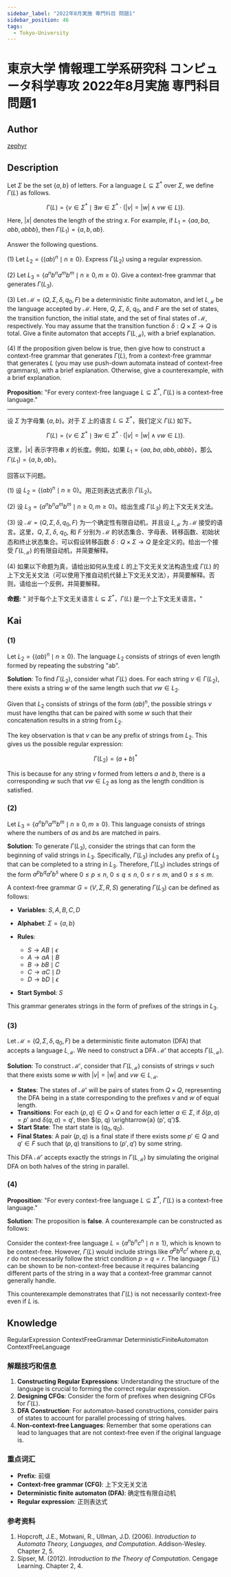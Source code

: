 ```yaml
---
sidebar_label: "2022年8月実施 専門科目 問題1"
sidebar_position: 46
tags:
  - Tokyo-University
---
```

# 東京大学 情報理工学系研究科 コンピュータ科学専攻 2022年8月実施 専門科目 問題1

## **Author**
[zephyr](https://inshi-notes.zephyr-zdz.space/)

## **Description**
Let $\Sigma$ be the set $\{a, b\}$ of letters. For a language $L \subseteq \Sigma^*$ over $\Sigma$, we define $\Gamma(L)$ as follows.

$$
\Gamma(L) = \{v \in \Sigma^* \mid \exists w \in \Sigma^* \cdot (|v| = |w| \land vw \in L)\}.
$$

Here, $|x|$ denotes the length of the string $x$. For example, if $L_1 = \{aa, ba, abb, abbb\}$, then $\Gamma(L_1) = \{a, b, ab\}$.

Answer the following questions.

(1) Let $L_2 = \{(ab)^n \mid n \geq 0\}$. Express $\Gamma(L_2)$ using a regular expression.

(2) Let $L_3 = \{a^n b^n a^m b^m \mid n \geq 0, m \geq 0\}$. Give a context-free grammar that generates $\Gamma(L_3)$.

(3) Let $\mathcal{M} = (Q, \Sigma, \delta, q_0, F)$ be a deterministic finite automaton, and let $L_{\mathcal{M}}$ be the language accepted by $\mathcal{M}$. Here, $Q$, $\Sigma$, $\delta$, $q_0$, and $F$ are the set of states, the transition function, the initial state, and the set of final states of $\mathcal{M}$, respectively. You may assume that the transition function $\delta : Q \times \Sigma \to Q$ is total. Give a finite automaton that accepts $\Gamma(L_{\mathcal{M}})$, with a brief explanation.

(4) If the proposition given below is true, then give how to construct a context-free grammar that generates $\Gamma(L)$, from a context-free grammar that generates $L$ (you may use push-down automata instead of context-free grammars), with a brief explanation. Otherwise, give a counterexample, with a brief explanation.

   **Proposition:** "For every context-free language $L \subseteq \Sigma^*$, $\Gamma(L)$ is a context-free language."

---

设 $\Sigma$ 为字母集 $\{a, b\}$。对于 $\Sigma$ 上的语言 $L \subseteq \Sigma^*$，我们定义 $\Gamma(L)$ 如下。

$$
\Gamma(L) = \{v \in \Sigma^* \mid \exists w \in \Sigma^* \cdot (|v| = |w| \land vw \in L)\}.
$$

这里，$|x|$ 表示字符串 $x$ 的长度。例如，如果 $L_1 = \{aa, ba, abb, abbb\}$，那么 $\Gamma(L_1) = \{a, b, ab\}$。

回答以下问题。

(1) 设 $L_2 = \{(ab)^n \mid n \geq 0\}$。用正则表达式表示 $\Gamma(L_2)$。

(2) 设 $L_3 = \{a^n b^n a^m b^m \mid n \geq 0, m \geq 0\}$。给出生成 $\Gamma(L_3)$ 的上下文无关文法。

(3) 设 $\mathcal{M} = (Q, \Sigma, \delta, q_0, F)$ 为一个确定性有限自动机，并且设 $L_{\mathcal{M}}$ 为 $\mathcal{M}$ 接受的语言。这里，$Q$, $\Sigma$, $\delta$, $q_0$, 和 $F$ 分别为 $\mathcal{M}$ 的状态集合、字母表、转移函数、初始状态和终止状态集合。可以假设转移函数 $\delta : Q \times \Sigma \to Q$ 是全定义的。给出一个接受 $\Gamma(L_{\mathcal{M}})$ 的有限自动机，并简要解释。

(4) 如果以下命题为真，请给出如何从生成 $L$ 的上下文无关文法构造生成 $\Gamma(L)$ 的上下文无关文法（可以使用下推自动机代替上下文无关文法），并简要解释。否则，请给出一个反例，并简要解释。

   **命题:** " 对于每个上下文无关语言 $L \subseteq \Sigma^*$，$\Gamma(L)$ 是一个上下文无关语言。"

## **Kai**
### (1)

Let $L_2 = \{(ab)^n \mid n \geq 0\}$. The language $L_2$ consists of strings of even length formed by repeating the substring "ab".

**Solution**:
To find $\Gamma(L_2)$, consider what $\Gamma(L)$ does. For each string $v \in \Gamma(L_2)$, there exists a string $w$ of the same length such that $vw \in L_2$.

Given that $L_2$ consists of strings of the form $(ab)^n$, the possible strings $v$ must have lengths that can be paired with some $w$ such that their concatenation results in a string from $L_2$.

The key observation is that $v$ can be any prefix of strings from $L_2$. This gives us the possible regular expression:

$$
\Gamma(L_2) = (a + b)^*
$$

This is because for any string $v$ formed from letters $a$ and $b$, there is a corresponding $w$ such that $vw \in L_2$ as long as the length condition is satisfied.

### (2)

Let $L_3 = \{a^n b^n a^m b^m \mid n \geq 0, m \geq 0\}$. This language consists of strings where the numbers of $a$s and $b$s are matched in pairs.

**Solution**:
To generate $\Gamma(L_3)$, consider the strings that can form the beginning of valid strings in $L_3$. Specifically, $\Gamma(L_3)$ includes any prefix of $L_3$ that can be completed to a string in $L_3$. Therefore, $\Gamma(L_3)$ includes strings of the form $a^p b^q a^r b^s$ where $0 \leq p \leq n$, $0 \leq q \leq n$, $0 \leq r \leq m$, and $0 \leq s \leq m$.

A context-free grammar $G = (V, \Sigma, R, S)$ generating $\Gamma(L_3)$ can be defined as follows:

- **Variables**: $S, A, B, C, D$
- **Alphabet**: $\Sigma = \{a, b\}$
- **Rules**:
  - $S \rightarrow AB \mid \epsilon$
  - $A \rightarrow aA \mid B$
  - $B \rightarrow bB \mid C$
  - $C \rightarrow aC \mid D$
  - $D \rightarrow bD \mid \epsilon$

- **Start Symbol**: $S$

This grammar generates strings in the form of prefixes of the strings in $L_3$.

### (3)

Let $\mathcal{M} = (Q, \Sigma, \delta, q_0, F)$ be a deterministic finite automaton (DFA) that accepts a language $L_{\mathcal{M}}$. We need to construct a DFA $\mathcal{M}'$ that accepts $\Gamma(L_{\mathcal{M}})$.

**Solution**:
To construct $\mathcal{M}'$, consider that $\Gamma(L_{\mathcal{M}})$ consists of strings $v$ such that there exists some $w$ with $|v| = |w|$ and $vw \in L_{\mathcal{M}}$.

- **States**: The states of $\mathcal{M}'$ will be pairs of states from $Q \times Q$, representing the DFA being in a state corresponding to the prefixes $v$ and $w$ of equal length.
- **Transitions**: For each $(p, q) \in Q \times Q$ and for each letter $a \in \Sigma$, if $\delta(p, a) = p'$ and $\delta(q, a) = q'$, then $(p, q) \xrightarrow{a} (p', q')$.
- **Start State**: The start state is $(q_0, q_0)$.
- **Final States**: A pair $(p, q)$ is a final state if there exists some $p' \in Q$ and $q' \in F$ such that $(p, q)$ transitions to $(p', q')$ by some string.

This DFA $\mathcal{M}'$ accepts exactly the strings in $\Gamma(L_{\mathcal{M}})$ by simulating the original DFA on both halves of the string in parallel.

### (4)

**Proposition**: "For every context-free language $L \subseteq \Sigma^*$, $\Gamma(L)$ is a context-free language."

**Solution**:
The proposition is **false**. A counterexample can be constructed as follows:

Consider the context-free language $L = \{a^n b^n c^n \mid n \geq 1\}$, which is known to be context-free. However, $\Gamma(L)$ would include strings like $a^p b^q c^r$ where $p, q, r$ do not necessarily follow the strict condition $p = q = r$. The language $\Gamma(L)$ can be shown to be non-context-free because it requires balancing different parts of the string in a way that a context-free grammar cannot generally handle.

This counterexample demonstrates that $\Gamma(L)$ is not necessarily context-free even if $L$ is.

## **Knowledge**

RegularExpression ContextFreeGrammar DeterministicFiniteAutomaton ContextFreeLanguage

### 解题技巧和信息

1. **Constructing Regular Expressions**: Understanding the structure of the language is crucial to forming the correct regular expression.
2. **Designing CFGs**: Consider the form of prefixes when designing CFGs for $\Gamma(L)$.
3. **DFA Construction**: For automaton-based constructions, consider pairs of states to account for parallel processing of string halves.
4. **Non-context-free Languages**: Remember that some operations can lead to languages that are not context-free even if the original language is.

### 重点词汇

- **Prefix**: 前缀
- **Context-free grammar (CFG)**: 上下文无关文法
- **Deterministic finite automaton (DFA)**: 确定性有限自动机
- **Regular expression**: 正则表达式

### 参考资料

1. Hopcroft, J.E., Motwani, R., Ullman, J.D. (2006). *Introduction to Automata Theory, Languages, and Computation*. Addison-Wesley. Chapter 2, 5.
2. Sipser, M. (2012). *Introduction to the Theory of Computation*. Cengage Learning. Chapter 2, 4.
